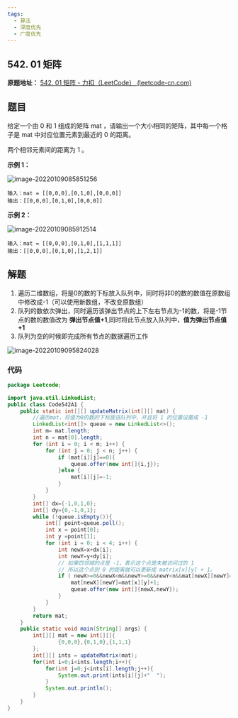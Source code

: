 ```yaml
---
tags:
  - 算法	
  - 深度优先
  - 广度优先
---
```




##  542. 01 矩阵

**原题地址：** [542. 01 矩阵 - 力扣（LeetCode） (leetcode-cn.com)](https://leetcode-cn.com/problems/01-matrix/)

## 题目

给定一个由 0 和 1 组成的矩阵 mat ，请输出一个大小相同的矩阵，其中每一个格子是 mat 中对应位置元素到最近的 0 的距离。

两个相邻元素间的距离为 1 。

**示例 1：**

![image-20220109085851256](https://gitee.com/CNRF/image/raw/master/202201090858291.png)

```
输入：mat = [[0,0,0],[0,1,0],[0,0,0]]
输出：[[0,0,0],[0,1,0],[0,0,0]]
```

**示例 2：**

![image-20220109085912514](https://gitee.com/CNRF/image/raw/master/202201090859541.png)

```
输入：mat = [[0,0,0],[0,1,0],[1,1,1]]
输出：[[0,0,0],[0,1,0],[1,2,1]]
```

## 解题

1. 遍历二维数组，将是0的数的下标放入队列中，同时将非0的数的数值在原数组中修改成-1（可以使用新数组，不改变原数组）
2. 队列的数依次弹出，同时遍历该弹出节点的上下左右节点为-1的数，将是-1节点的数的数值改为  **弹出节点值+1**,同时将此节点放入队列中，**值为弹出节点值+1**
3. 队列为空的时候即完成所有节点的数据遍历工作

![image-20220109095824028](https://gitee.com/CNRF/image/raw/master/202201090958097.png)

### 代码

```java
package Leetcode;

import java.util.LinkedList;
public class Code542A1 {
    public static int[][] updateMatrix(int[][] mat) {
        //遍历mat，将值为0的数的下标放进队列中，并且将 1 的位置设置成 -1
        LinkedList<int[]> queue = new LinkedList<>();
        int m= mat.length;
        int n = mat[0].length;
        for (int i = 0; i < m; i++) {
            for (int j = 0; j < n; j++) {
                if (mat[i][j]==0){
                    queue.offer(new int[]{i,j});
                }else {
                    mat[i][j]=-1;
                }
            }
        }
        int[] dx={-1,0,1,0};
        int[] dy={0,-1,0,1};
        while (!queue.isEmpty()){
            int[] point=queue.poll();
            int x = point[0];
            int y =point[1];
            for (int i = 0; i < 4; i++) {
                int newX=x+dx[i];
                int newY=y+dy[i];
                // 如果四邻域的点是 -1，表示这个点是未被访问过的 1
                // 所以这个点到 0 的距离就可以更新成 matrix[x][y] + 1。
                if ( newX>=0&&newX<m&&newY>=0&&newY<n&&mat[newX][newY]==-1) {
                    mat[newX][newY]=mat[x][y]+1;
                    queue.offer(new int[]{newX,newY});
                }
            }
        }
        return mat;
    }
    public static void main(String[] args) {
        int[][] mat = new int[][]{
                {0,0,0},{0,1,0},{1,1,1}
        };
        int[][] ints = updateMatrix(mat);
        for(int i=0;i<ints.length;i++){
            for(int j=0;j<ints[i].length;j++){
                System.out.print(ints[i][j]+"  ");
            }
            System.out.println();
        }
    }
}

```


